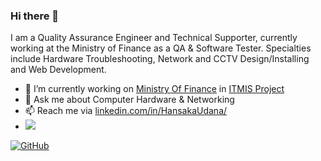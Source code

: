 ### Hi there 👋

I am a Quality Assurance Engineer and Technical Supporter, currently working at the Ministry of Finance as a QA & Software Tester. Specialties include Hardware Troubleshooting, Network and CCTV Design/Installing and Web Development.

- 🔭 I’m currently working on [Ministry Of Finance](https://www.treasury.gov.lk/) in [ITMIS Project](https://oldportal.treasury.gov.lk/web/guest/itmis-survey)
- 💬 Ask me about Computer Hardware & Networking
- 📫 Reach me via [linkedin.com/in/HansakaUdana/](https://www.linkedin.com/in/hansaka-udana/)
- ![](https://komarev.com/ghpvc/?username=HansakaUdana&style=flat-square)

[![GitHub](https://github-readme-stats-abserari.vercel.app/api?username=HansakaUdana&show_icons=true&bg_color=30,e96443,904e95&title_color=fff&text_color=fff)](https://github.com/HansakaUdana)

